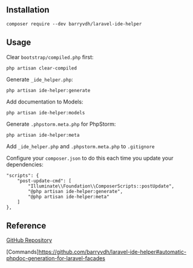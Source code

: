 ## Installation

```
composer require --dev barryvdh/laravel-ide-helper
```

## Usage

Clear ```bootstrap/compiled.php``` first:

```
php artisan clear-compiled
```

Generate ```_ide_helper.php```:

```
php artisan ide-helper:generate
```

Add documentation to Models:

```
php artisan ide-helper:models
```

Generate ```.phpstorm.meta.php``` for PhpStorm:

```
php artisan ide-helper:meta
```

Add ```_ide_helper.php``` and ```.phpstorm.meta.php``` to ```.gitignore```

Configure your ```composer.json``` to do this each time you update your dependencies:

```
"scripts": {
    "post-update-cmd": [
        "Illuminate\\Foundation\\ComposerScripts::postUpdate",
        "@php artisan ide-helper:generate",
        "@php artisan ide-helper:meta"
    ]
},
```


## Reference

[GitHub Repository](https://github.com/barryvdh/laravel-ide-helper)

[Commands]https://github.com/barryvdh/laravel-ide-helper#automatic-phpdoc-generation-for-laravel-facades
